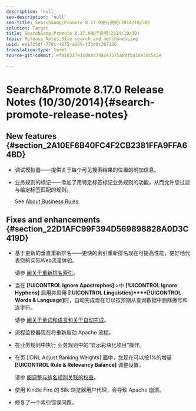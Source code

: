 ```yaml
---
description: 'null'
seo-description: 'null'
seo-title: Search&amp;Promote 8.17.0发行说明(2014/10/30)
solution: Target
title: Search&amp;Promote 8.17.0发行说明(2014/10/30)
topic: Release Notes,Site search and merchandising
uuid: ea1725df-778c-4875-a269-f33d0c367126
translation-type: tm+mt
source-git-commit: ef818327e1cdaad79ac47575a8dfba1de3dc5c2e

---
```



# Search&amp;Promote 8.17.0 Release Notes (10/30/2014){#search-promote-release-notes}

## New features {#section_2A10EF6B40FC4F2CB2381FFA9FFA64BD}

* 调试模拟器——提供关于每个可见搜索结果的位置的附加信息。
* 业务规则的标记——添加了用特定标签标记业务规则的功能，从而允许您过滤与给定标签匹配的规则。

   See [About Business Rules](../c-about-rules-menu/c-about-business-rules.md#concept_2A93D76216754D3D8412CDEA00BD26BD).

## Fixes and enhancements {#section_22D1AFC99F394D569898828A0D3C419D}

* 基于更新的垂直重新排名——更快的索引重新排名现在可提高性能，更好地代表您的实际Web流量体验。

   请参 [阅关于重新排名索引](../c-about-index-menu/c-about-re-rank-index.md#concept_147B0A9FCD51451787DA898E06F7C692)。

* 当在 **[!UICONTROL Ignore Apostrophes]** >中 **[!UICONTROL Ignore Hyphens]** 启用并启用 **[!UICONTROL Linguistics]****[!UICONTROL Words & Language]**&#x200B;时，自动完成现在可以按预期从查询数据中删除撇号和连字符。

   请参 [阅关于单词和语言](../c-about-linguistics-menu/c-about-words-and-language.md#concept_CEB4B9576F3C4E2EB87B352EEC738D79)[和关于自动完成](../c-about-auto-complete.md#concept_093A9CD754864BA79B456FE4BEB64578)。

* 流程监控器现在将重新启动 Apache 流程。
* 在业务规则中执行 业务规则中的“显示彩块化项目”操作。
* 在页 [!DNL Adjust Ranking Weights] 面中，您现在可以按1%的增量 **[!UICONTROL Rule & Relevancy Balance]** 调整设置。

   请参 [阅调整与排名规则关联的权重](../c-about-rules-menu/c-about-ranking-rules.md#task_3CB6FC92A66F4D99874A42D55825DB64)。

* 使用 Kindle Fire 的 Silk 浏览器用户代理，会导致 Apache 崩溃。
* 修复了一个索引错误问题。

